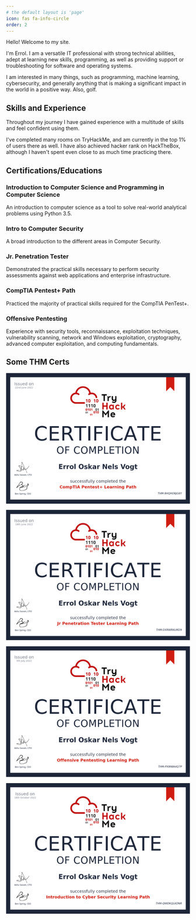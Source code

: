```yaml
---
# the default layout is 'page'
icon: fas fa-info-circle
order: 2
---
```


Hello! Welcome to my site.

I'm Errol. I am a versatile IT professional with strong technical abilities, adept at learning new skills, programming, as well as providing support or troubleshooting for software and operating systems.

I am interested in many things, such as programming, machine learning, cybersecurity, and generally anything that is making a significant impact in the world in a positive way. Also, golf.

## Skills and Experience

Throughout my journey I have gained experience with a multitude of skills and feel confident using them. 

I've completed many rooms on TryHackMe, and am currently in the top 1% of users there as well. I have also achieved hacker rank on HackTheBox, although I haven't spent even close to as much time practicing there.

## Certifications/Educations

### Introduction to Computer Science and Programming in Computer Science

An introduction to computer science as a tool to solve real-world analytical problems using Python 3.5.

### Intro to Computer Security

A broad introduction to the different areas in Computer Security.

### Jr. Penetration Tester

Demonstrated the practical skills necessary to perform security assessments against web applications and enterprise infrastructure.

### CompTIA Pentest+ Path

Practiced the majority of practical skills required for the CompTIA PenTest+.

### Offensive Pentesting

Experience with security tools, reconnaissance, exploitation techniques, vulnerability scanning, network and Windows exploitation, cryptography, advanced computer exploitation, and computing fundamentals.


## Some THM Certs

![Pentest+](/assets/THM-9HQHO6JG6Y.png)

![Jr. Penetration Tester](/assets/THM-DXRWRKUM29.png)

![Offensive Pentesting](/assets/THM-PX9IWA4Q7P.png)

![Intro to cybersec](/assets/THM-QWDKQLKDNR.png)
